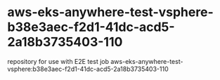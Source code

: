 # aws-eks-anywhere-test-vsphere-b38e3aec-f2d1-41dc-acd5-2a18b3735403-110
repository for use with E2E test job aws-eks-anywhere-test-vsphere:b38e3aec-f2d1-41dc-acd5-2a18b3735403-110
